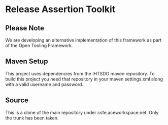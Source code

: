 Release Assertion Toolkit
=========================

Please Note
-----------
We are developing an alternative implementation of this framework as part of the Open Tooling Framework.

Maven Setup
-----------
This project uses dependencies from the IHTSDO maven repository. To build this project you need that repository in your
maven settings.xml along with a valid username and password.

Source
------
This is a clone of the main repository under csfe.aceworkspace.net. Only the trunk has been taken.
